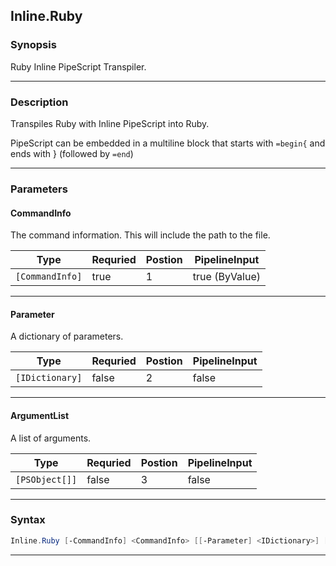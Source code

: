 
Inline.Ruby
-----------
### Synopsis
Ruby Inline PipeScript Transpiler.

---
### Description

Transpiles Ruby with Inline PipeScript into Ruby.

PipeScript can be embedded in a multiline block that starts with ```=begin{``` and ends with } (followed by ```=end```)

---
### Parameters
#### **CommandInfo**

The command information.  This will include the path to the file.



|Type               |Requried|Postion|PipelineInput |
|-------------------|--------|-------|--------------|
|```[CommandInfo]```|true    |1      |true (ByValue)|
---
#### **Parameter**

A dictionary of parameters.



|Type               |Requried|Postion|PipelineInput|
|-------------------|--------|-------|-------------|
|```[IDictionary]```|false   |2      |false        |
---
#### **ArgumentList**

A list of arguments.



|Type              |Requried|Postion|PipelineInput|
|------------------|--------|-------|-------------|
|```[PSObject[]]```|false   |3      |false        |
---
### Syntax
```PowerShell
Inline.Ruby [-CommandInfo] <CommandInfo> [[-Parameter] <IDictionary>] [[-ArgumentList] <PSObject[]>] [<CommonParameters>]
```
---



